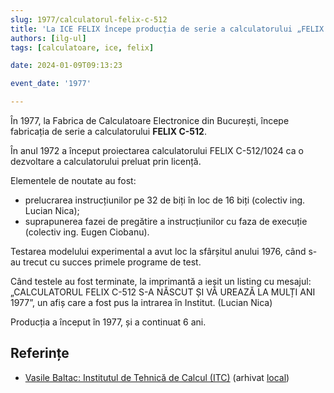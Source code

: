 ```yaml
---
slug: 1977/calculatorul-felix-c-512
title: 'La ICE FELIX începe producția de serie a calculatorului „FELIX C-512”'
authors: [ilg-ul]
tags: [calculatoare, ice, felix]

date: 2024-01-09T09:13:23

event_date: '1977'

---
```


În 1977, la
Fabrica de Calculatoare Electronice din București,
începe fabricația de serie a calculatorului **FELIX C-512**.

<!-- truncate -->

În anul 1972 a început proiectarea calculatorului FELIX C-512/1024
ca o dezvoltare a calculatorului preluat prin licență.

Elementele de noutate au fost:

- prelucrarea instrucțiunilor pe 32 de biți în loc de 16 biți (colectiv
ing. Lucian Nica);
- suprapunerea fazei de pregătire a instrucțiunilor cu faza de
execuție (colectiv ing. Eugen Ciobanu).

Testarea modelului experimental a avut loc la sfârșitul anului 1976,
când s-au trecut cu succes primele programe de test.

Când testele au fost terminate, la imprimantă a ieșit un listing cu mesajul:
„CALCULATORUL FELIX C-512 S-A NĂSCUT ȘI VĂ UREAZĂ LA MULȚI ANI 1977”,
un afiș care a fost pus la intrarea în Institut. (Lucian Nica)

Producția a început în 1977, și a continuat 6 ani.

## Referințe

- [Vasile Baltac: Institutul de Tehnică de Calcul (ITC)](https://www.agir.ro/carte/un-institut-pentru-istorie-semicentenarul-institutului-pentru-tehnica-de-calcul-1968-2018-123155.html) (arhivat [local](https://cronica-it.github.io/arhiva/#2018))
